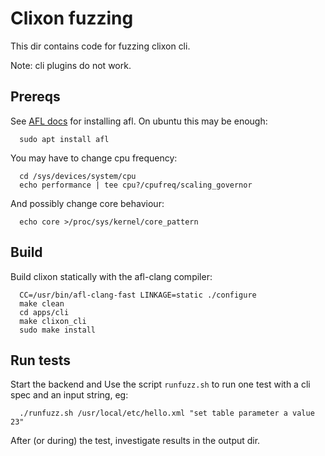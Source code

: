 # Clixon fuzzing

This dir contains code for fuzzing clixon cli. 

Note: cli plugins do not work.

## Prereqs

See [AFL docs](https://afl-1.readthedocs.io/en/latest) for installing afl.
On ubuntu this may be enough:
```
  sudo apt install afl
```

You may have to change cpu frequency:
```
  cd /sys/devices/system/cpu
  echo performance | tee cpu?/cpufreq/scaling_governor
```

And possibly change core behaviour:
```
  echo core >/proc/sys/kernel/core_pattern
```

## Build

Build clixon statically with the afl-clang compiler:
```
  CC=/usr/bin/afl-clang-fast LINKAGE=static ./configure
  make clean
  cd apps/cli
  make clixon_cli
  sudo make install
```

## Run tests

Start the backend and Use the script `runfuzz.sh` to run one test with a cli spec and an input string, eg:
```
  ./runfuzz.sh /usr/local/etc/hello.xml "set table parameter a value 23"
```

After (or during) the test, investigate results in the output dir.

